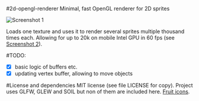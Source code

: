 #2d-opengl-renderer
Minimal, fast OpenGL renderer for 2D sprites

![Screenshot 1](https://raw.githubusercontent.com/Tchayen/2d_opengl_renderer/master/screenshot1.png)

Loads one texture and uses it to render several sprites multiple thousand times each. Allowing for up to 20k on mobile Intel GPU in 60 fps (see [Screenshot 2](https://raw.githubusercontent.com/Tchayen/2d_opengl_renderer/master/screenshot2.png)).

#TODO:
- [x] basic logic of buffers etc.
- [x] updating vertex buffer, allowing to move objects

#License and dependencies
MIT license (see file LICENSE for copy).
Project uses GLFW, GLEW and SOIL but non of them are included here. [Fruit icons](http://www.flaticon.com/packs/gastronomy-set).
